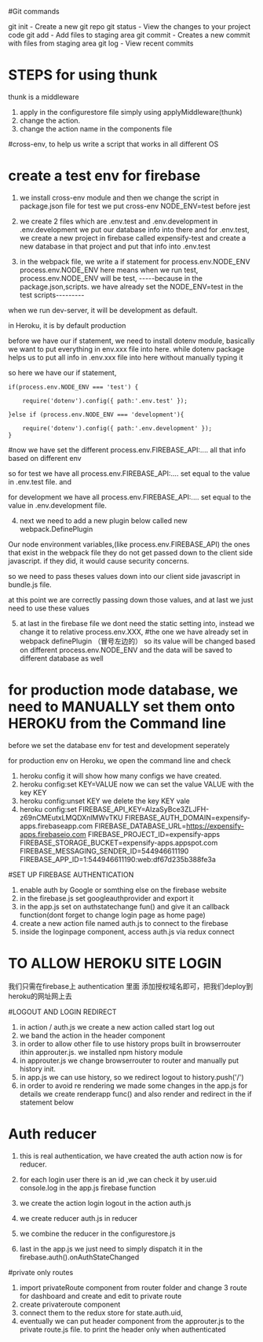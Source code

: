 #Git commands

git init - Create a new git repo
git status - View the changes to your project code
git add - Add files to staging area
git commit - Creates a new commit with files from staging area
git log - View recent commits 

# STEPS for using thunk 

thunk is a middleware
1. apply in the configurestore file simply using applyMiddleware(thunk)
2. change the action.
3. change the action name in the components file 


#cross-env, to help us write a script that works in all different OS

# create a test env for firebase
1. we install cross-env module and then we change the script in package.json file for test  we put cross-env NODE_ENV=test before jest

2. we create 2 files which are .env.test and .env.development 
in .env.development we put our database info into there and 
for .env.test, we create a new project in firebase called expensify-test and create a new database in that project and put that info into .env.test

3. in the webpack file, we write a if statement for process.env.NODE_ENV
process.env.NODE_ENV here means when we run test, process.env.NODE_ENV will be test, -----because in the package.json,scripts. we have already set the NODE_ENV=test in the test scripts--------- 

when we run dev-server, it will be development as default.

in Heroku, it is by default production


 before we have our if statement, we need to install dotenv module,  basically we want to put everything in env.xxx file into here. while dotenv package helps us to put all info in .env.xxx file into here without manually typing it

 so here we have our if statement, 

    if(process.env.NODE_ENV === 'test') {

        require('dotenv').config({ path:'.env.test' });

    }else if (process.env.NODE_ENV === 'development'){

        require('dotenv').config({ path:'.env.development' });
    }


#now we have set the different process.env.FIREBASE_API:.... all that info based on different env

so for test we have all process.env.FIREBASE_API:....  set equal to the value in .env.test file. and 

for development we have all process.env.FIREBASE_API:....  set equal to the value in .env.development file. 

4. next we need to add a new plugin below called  new webpack.DefinePlugin

Our node environment variables,(like process.env.FIREBASE_API) the ones that exist in the webpack file they do not get passed down to the client side javascript. if they did, it would cause security concerns.

so we need to pass theses values down into our client side javascript in bundle.js file.

at this point we are correctly passing down those values, 
and at last we just need to use these values


5. at last in the firebase file we dont need the static setting into, instead we change it to relative process.env.XXX, 
    #the one we have already set in webpack definePlugin （冒号左边的）
 so its value will be changed based on different process.env.NODE_ENV and the data will be saved to different database as well



#  for production mode database, we need to MANUALLY set them onto HEROKU from the Command line

before we set the database env for test and development seperately 

for production env on Heroku, we open the command line and check

1. heroku config 
    it will show how many configs we have created. 
2. heroku config:set KEY=VALUE
    now we can set the value VALUE with the key KEY
3. heroku config:unset KEY
    we delete the key KEY vale
4. heroku config:set FIREBASE_API_KEY=AIzaSyBce3ZLJFH-z69nCMEutxLMQDXnlMWvTKU FIREBASE_AUTH_DOMAIN=expensify-apps.firebaseapp.com FIREBASE_DATABASE_URL=https://expensify-apps.firebaseio.com FIREBASE_PROJECT_ID=expensify-apps FIREBASE_STORAGE_BUCKET=expensify-apps.appspot.com FIREBASE_MESSAGING_SENDER_ID=544946611190 FIREBASE_APP_ID=1:544946611190:web:df67d235b388fe3a


#SET UP FIREBASE AUTHENTICATION

1. enable auth by Google or somthing else on the firebase website
2. in the firebase.js set googleauthprovider and export it
3. in the app.js set on authstatechange fun() and give it an callback function(dont forget to change login page as home page)
4. create a new action file named auth.js to connect to the firebase
5. inside the loginpage component, access auth.js via redux connect 

# TO ALLOW HEROKU SITE LOGIN 
我们只需在firebase上 authentication 里面 添加授权域名即可，把我们deploy到heroku的网址网上去


#LOGOUT AND LOGIN REDIRECT

1. in action / auth.js we create a new action called start log out
2. we band the action in the header component
3. in order to allow other file to use history props built in browserrouter ithin approuter.js.    we installed npm history module
4. in approuter.js we change browserrouter to router and manually put history init.
5. in app.js we can use history, so we redirect logout to 
history.push('/')
6. in order to avoid re rendering we made some changes in the app.js 
    for details we create renderapp func() and also render and redirect in the if statement below


# Auth reducer
1. this is real authentication, we have created the auth action now is for reducer.

2. for each login user there is an id ,we can check it by user.uid console.log in the app.js firebase function

3. we create the action login logout in the action auth.js

4. we create reducer auth.js in reducer 

5. we combine the reducer in the configurestore.js 
6. last in the app.js we just need to simply dispatch it in the firebase.auth().onAuthStateChanged

#private only routes

1. import privateRoute component from router folder and change 3 route for dashboard and create and edit to private route
2. create privateroute component 
3. connect them to the redux store for state.auth.uid, 
4. eventually we can put header component from the approuter.js to the private route.js file. to print the header only when authenticated